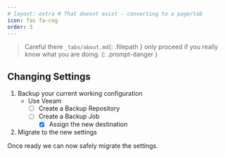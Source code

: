 ```yaml
---
# layout: extra # That doesnt exist - converting to a page/tab
icon: fas fa-cog
order: 3
---
```


> Careful there `_tabs/about.md`{: .filepath } only proceed if you really know what you are doing.
{: .prompt-danger }

## Changing Settings

1. Backup your current working configuration
    - Use Veeam
        - [ ] Create a Backup Repository
        - [ ] Create a Backup Job
          - [x] Assign the new destination
2. Migrate to the new settings

Once ready we can now safely migrate the settings.

